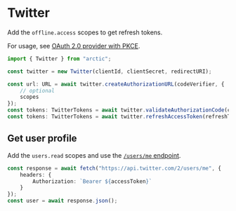 # Twitter

Add the `offline.access` scopes to get refresh tokens.

For usage, see [OAuth 2.0 provider with PKCE](../oauth2-pkce.md).

```ts
import { Twitter } from "arctic";

const twitter = new Twitter(clientId, clientSecret, redirectURI);
```

```ts
const url: URL = await twitter.createAuthorizationURL(codeVerifier, {
	// optional
	scopes
});
const tokens: TwitterTokens = await twitter.validateAuthorizationCode(code, codeVerifier);
const tokens: TwitterTokens = await twitter.refreshAccessToken(refreshToken);
```

## Get user profile

Add the `users.read` scopes and use the [`/users/me` endpoint](https://developer.twitter.com/en/docs/twitter-api/users/lookup/api-reference/get-users-me).

```ts
const response = await fetch("https://api.twitter.com/2/users/me", {
	headers: {
		Authorization: `Bearer ${accessToken}`
	}
});
const user = await response.json();
```
